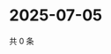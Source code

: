 # 2025-07-05

共 0 条

<!-- BEGIN ZHIHUVIDEO -->
<!-- 最后更新时间 Sat Jul 05 2025 20:19:40 GMT+0800 (China Standard Time) -->

<!-- END ZHIHUVIDEO -->
